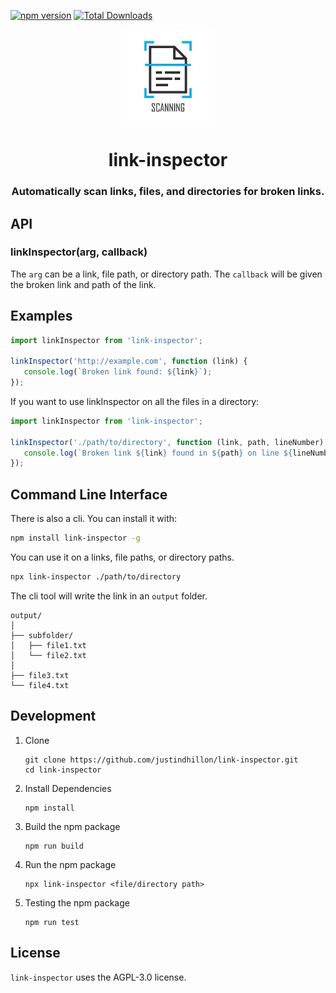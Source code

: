 [![npm version](https://badge.fury.io/js/link-inspector.svg)](https://badge.fury.io/js/link-inspector)
[![Total Downloads](https://img.shields.io/npm/dt/link-inspector)](https://www.npmjs.com/package/link-inspector)

<div align="center">
<img height="150px" src="https://raw.githubusercontent.com/justindhillon/link-inspector/test/tests/test-folder/logo.png">

<h1>link-inspector</h1>
<h3>Automatically scan links, files, and directories for broken links.</h3>
</div>

## API

### linkInspector(arg, callback)
The `arg` can be a link, file path, or directory path. The `callback` will be given the broken link and path of the link.

## Examples

```js
import linkInspector from 'link-inspector';

linkInspector('http://example.com', function (link) {
   console.log(`Broken link found: ${link}`);
});
```

If you want to use linkInspector on all the files in a directory:

```js
import linkInspector from 'link-inspector';

linkInspector('./path/to/directory', function (link, path, lineNumber) {
   console.log(`Broken link ${link} found in ${path} on line ${lineNumber}`);
});
```

## Command Line Interface

There is also a cli. You can install it with:

```sh
npm install link-inspector -g
```

You can use it on a links, file paths, or directory paths.

```sh
npx link-inspector ./path/to/directory
```

The cli tool will write the link in an `output` folder.

```
output/
│
├── subfolder/
│   ├── file1.txt
│   └── file2.txt
│
├── file3.txt
└── file4.txt
```

## Development

1. Clone

   ```
   git clone https://github.com/justindhillon/link-inspector.git
   cd link-inspector
   ```

2. Install Dependencies

   ```
   npm install
   ```

3. Build the npm package
   
   ```
   npm run build
   ```

4. Run the npm package
   
   ```
   npx link-inspector <file/directory path>
   ```

5. Testing the npm package
   
    ```
    npm run test
    ```


## License

`link-inspector` uses the AGPL-3.0 license.
